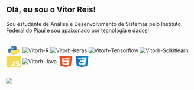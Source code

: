 ## Olá, eu sou o Vitor Reis!
Sou estudante de Análise e Desenvolvimento de Sistemas pelo Instituto Federal do Piauí e sou apaixonado por tecnologia e dados!


<div style="display: inline_block"><br>
  <img align="center" alt="Vitorh-Python" height="30" width="40" src="https://raw.githubusercontent.com/devicons/devicon/master/icons/python/python-original.svg">        
  <img align="center" alt="Vitorh-R" height="30" width="40" src="https://cdn.jsdelivr.net/gh/devicons/devicon@latest/icons/r/r-plain.svg">
  <img align="center" alt="Vitorh-Keras" height="30" width="40" src="https://cdn.jsdelivr.net/gh/devicons/devicon@latest/icons/keras/keras-original.svg">
  <img align="center" alt="Vitorh-Tensorflow" height="30" width="40"  src="https://cdn.jsdelivr.net/gh/devicons/devicon@latest/icons/tensorflow/tensorflow-original.svg" >   
  <img align="center" alt="Vitorh-Scikitlearn" height="30" width="40" src="https://cdn.jsdelivr.net/gh/devicons/devicon@latest/icons/scikitlearn/scikitlearn-original.svg"> 
  <img align="center" alt="Vitorh-Js" height="30" width="40" src="https://raw.githubusercontent.com/devicons/devicon/master/icons/javascript/javascript-plain.svg">
  <img align="center" alt="Vitorh-Java" height="30" width="40" src="https://cdn.jsdelivr.net/gh/devicons/devicon@latest/icons/java/java-plain.svg">
  <img align="center" alt="Vitorh-HTML" height="30" width="40" src="https://raw.githubusercontent.com/devicons/devicon/master/icons/html5/html5-original.svg">
  <img align="center" alt="Vitorh-CSS" height="30" width="40" src="https://raw.githubusercontent.com/devicons/devicon/master/icons/css3/css3-original.svg">
</div>
  
  ##
 
<div> 
  <a href="https://www.linkedin.com/in/vitor-hugo-dos-reis-b02a8a217/" target="_blank"><img src="https://img.shields.io/badge/-LinkedIn-%230077B5?style=for-the-badge&logo=linkedin&logoColor=white" target="_blank"></a> 
</div>

